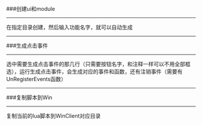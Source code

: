 ###创建ui和module

---

在指定目录创建，然后输入功能名字，就可以自动生成

---

###生成点击事件

---

选中需要生成点击事件的那几行（只需要按钮名字，和注释一样可以不用全部框选），运行生成点击事件，会生成对应的事件和函数，还有注销事件（需要有UnRegisterEvents函数）

---

###复制脚本到Win

---

复制当前的lua脚本到WinClient对应目录
